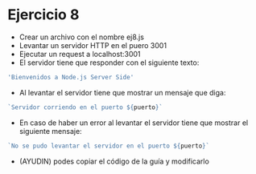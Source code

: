 # Ejercicio 8

* Crear un archivo con el nombre ej8.js
* Levantar un servidor HTTP en el puero 3001
* Ejecutar un request a localhost:3001
* El servidor tiene que responder con el siguiente texto:
```bash
'Bienvenidos a Node.js Server Side'
```
* Al levantar el servidor tiene que mostrar un mensaje que diga:
```js
`Servidor corriendo en el puerto ${puerto}`
```
* En caso de haber un error al levantar el servidor tiene que mostrar el siguiente mensaje:
```js
`No se pudo levantar el servidor en el puerto ${puerto}`
```
* (AYUDIN) podes copiar el código de la guía y modificarlo